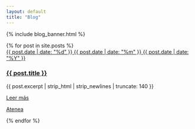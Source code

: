 ```yaml
---
layout: default
title: "Blog"
---
```


{% include blog_banner.html %}

<section class="ftco-section bg-light">
  <div class="container">
    <div class="row">
      {% for post in site.posts %}
      <div class="col-md-6 col-lg-4 ftco-animate">
        <div class="blog-entry">
          <a href="{{ post.url }}" class="block-20 d-flex align-items-end" style="background-image: url('assets/img/{{ post.img }}.jpg');">
            <div class="meta-date text-center p-2">
              <span class="day">{{ post.date | date: "%d" }}</span>
              <span class="mos">{{ post.date | date: "%m" }}</span>
              <span class="yr">{{ post.date | date: "%Y" }}</span>
            </div>
          </a>
          <div class="text bg-white p-4">
            <h3 class="heading"><a href="{{ post.url }}">{{ post.title }}</a></h3>
            <p>{{ post.excerpt | strip_html | strip_newlines | truncate: 140 }}</p>
            <div class="d-flex align-items-center mt-4">
              <p class="mb-0"><a href="{{ post.url }}" class="btn btn-primary">Leer más</a></p>
              <p class="ml-auto mb-0">
                <a href="#" class="mr-2">Atenea</a>
              </p>
            </div>
          </div>
        </div>
      </div>
      {% endfor %}
    </div>
  </div>
</section>